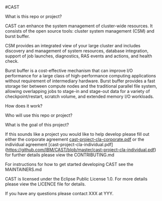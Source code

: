 #CAST

What is this repo or project?

CAST can
enhance the system management of cluster-wide resources. It consists of the
open source tools: cluster system management (CSM) and burst buffer. 

CSM provides an integrated view of your
large cluster and includes discovery and management of system resources,
database integration, support of job launches, diagnostics, RAS events and
actions, and health check. 

Burst buffer is a cost-effective mechanism that can improve I/O performance for a large class of
high-performance computing applications without requirement of intermediary hardware. Burst buffer provides a fast storage
tier between compute nodes and the traditional parallel file system, allowing
overlapping jobs to stage-in and stage-out data for a variety of
checkpoint/restart, scratch volume, and extended memory I/O workloads. 

How does it work? 

Who will use this repo or project? 

What is the goal of this project?

If this sounds like a project you would like to help develop please fill out
either the corporate agreement [cast-project-cla-corporate.pdf](https://github.com/IBM/CAST/blob/master/cast-project-cla-corporate.pdf) or the
individual agreement [cast-project-cla-individual.pdf] (https://github.com/IBM/CAST/blob/master/cast-project-cla-individual.pdf) for further
details please view the CONTRIBUTING.md

For instructions for how to get started developing CAST see the MAINTAINERS.md

CAST is licensed under the Eclipse Public License 1.0. For more details please view
the LICENCE file for details.

If you have any questions please contact XXX at YYY.
